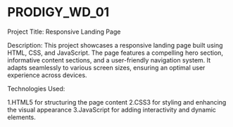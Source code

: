 # PRODIGY_WD_01
Project Title: Responsive Landing Page


Description:
This project showcases a responsive landing page built using HTML, CSS, and JavaScript. The page features a compelling hero section, informative content sections, and a user-friendly navigation system. It adapts seamlessly to various screen sizes, ensuring an optimal user experience across devices.

Technologies Used:

1.HTML5 for structuring the page content
2.CSS3 for styling and enhancing the visual appearance
3.JavaScript for adding interactivity and dynamic elements.
